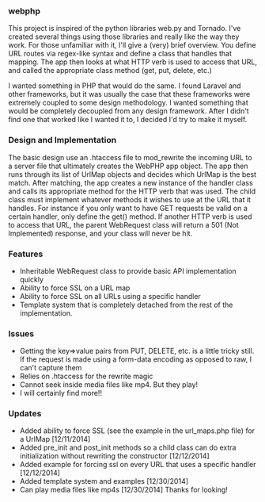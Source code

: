### webphp

This project is inspired of the python libraries web.py and Tornado. I've created several things using
those libraries and really like the way they work. For those unfamiliar with it, I'll give a (very) brief
overview. You define URL routes via regex-like syntax and define a class that handles that mapping. The app
then looks at what HTTP verb is used to access that URL, and called the appropriate class method (get, put, delete, etc.)


I wanted something in PHP that would do the same. I found Laravel and other frameworks, but it was usually the case that these
frameworks were extremely coupled to some design methodology. I wanted something that would be completely decoupled from any
design framework. After I didn't find one that worked like I wanted it to, I decided I'd try to make it myself. 

### Design and Implementation

The basic design use an .htaccess file to mod_rewrite the incoming URL to a server file that ultimately creates the WebPHP
app object. The app then runs through its list of UrlMap objects and decides which UrlMap is the best match. After matching,
the app creates a new instance of the handler class and calls its appropriate method for the HTTP verb that was used.
The child class must implement whatever methods it wishes to use at the URL that it handles. For instance if you only
want to have GET requests be valid on a certain handler, only define the get() method. If another HTTP verb is used to 
access that URL, the parent WebRequest class will return a 501 (Not Implemented) response, and your class will never be hit.

### Features
* Inheritable WebRequest class to provide basic API implementation quickly
* Ability to force SSL on a URL map
* Ability to force SSL on all URLs using a specific handler
* Template system that is completely detached from the rest of the implementation.


### Issues
* Getting the key=>value pairs from PUT, DELETE, etc. is a little tricky still. If the request is made using a form-data encoding as opposed to raw, I can't capture them
* Relies on .htaccess for the rewrite magic
* Cannot seek inside media files like mp4. But they play!
* I will certainly find more!!


### Updates
* Added ability to force SSL (see the example in the url_maps.php file) for a UrlMap [12/11/2014]
* Added pre_init and post_init methods so a child class can do extra initialization without rewriting the constructor [12/12/2014]
* Added example for forcing ssl on every URL that uses a specific handler [12/12/2014]
* Added template system and examples [12/30/2014]
* Can play media files like mp4s [12/30/2014]
Thanks for looking!